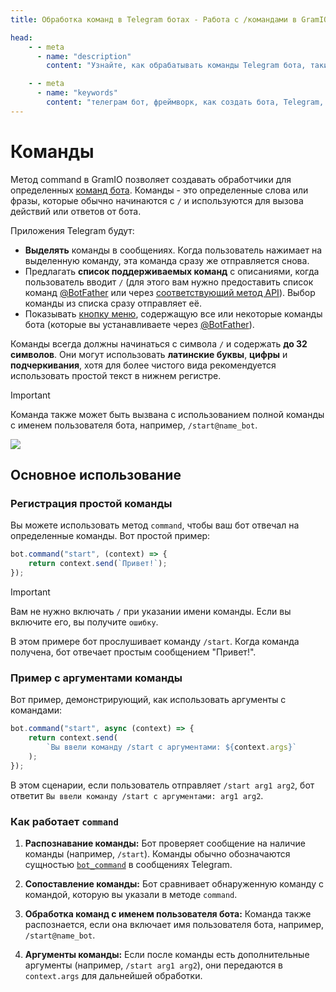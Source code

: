 ```yaml
---
title: Обработка команд в Telegram ботах - Работа с /командами в GramIO

head:
    - - meta
      - name: "description"
        content: "Узнайте, как обрабатывать команды Telegram бота, такие как /start и /help, с помощью GramIO. Создавайте обработчики команд, используйте middleware и настраивайте префиксы."

    - - meta
      - name: "keywords"
        content: "телеграм бот, фреймворк, как создать бота, Telegram, Telegram Bot API, GramIO, TypeScript, JavaScript, Node.JS, Nodejs, Deno, Bun, обработчик команд, команда /start, команда /help, команды бота, префикс команды, команды BotFather, setMyCommands, аргументы команд, параметры команд, middleware команд, фильтрация команд, меню команд бота"
---
```


# Команды

Метод command в GramIO позволяет создавать обработчики для определенных [команд бота](https://core.telegram.org/bots/features#commands). Команды - это определенные слова или фразы, которые обычно начинаются с `/` и используются для вызова действий или ответов от бота.

Приложения Telegram будут:

-   **Выделять** команды в сообщениях. Когда пользователь нажимает на выделенную команду, эта команда сразу же отправляется снова.
-   Предлагать **список поддерживаемых команд** с описаниями, когда пользователь вводит `/` (для этого вам нужно предоставить список команд [@BotFather](https://t.me/botfather) или через [соответствующий метод API](https://core.telegram.org/bots/api#setmycommands)). Выбор команды из списка сразу отправляет её.
-   Показывать [кнопку меню](https://core.telegram.org/bots/features#menu-button), содержащую все или некоторые команды бота (которые вы устанавливаете через [@BotFather](https://t.me/botfather)).

Команды всегда должны начинаться с символа `/` и содержать **до 32 символов**. Они могут использовать **латинские буквы**, **цифры** и **подчеркивания**, хотя для более чистого вида рекомендуется использовать простой текст в нижнем регистре.

> [!IMPORTANT]
> Команда также может быть вызвана с использованием полной команды с именем пользователя бота, например, `/start@name_bot`.

![](https://core.telegram.org/file/464001775/10227/HCr0XgSUHrg.119089/c17ff5d34fe528361e)

## Основное использование

### Регистрация простой команды

Вы можете использовать метод `command`, чтобы ваш бот отвечал на определенные команды. Вот простой пример:

```ts
bot.command("start", (context) => {
    return context.send(`Привет!`);
});
```

> [!IMPORTANT]
> Вам не нужно включать `/` при указании имени команды. Если вы включите его, вы получите `ошибку`.

В этом примере бот прослушивает команду `/start`. Когда команда получена, бот отвечает простым сообщением "Привет!".

### Пример с аргументами команды

Вот пример, демонстрирующий, как использовать аргументы с командами:

```ts
bot.command("start", async (context) => {
    return context.send(
        `Вы ввели команду /start с аргументами: ${context.args}`
    );
});
```

В этом сценарии, если пользователь отправляет `/start arg1 arg2`, бот ответит `Вы ввели команду /start с аргументами: arg1 arg2`.

### Как работает `command`

1. **Распознавание команды:** Бот проверяет сообщение на наличие команды (например, `/start`). Команды обычно обозначаются сущностью [`bot_command`](https://core.telegram.org/bots/api#messageentity) в сообщениях Telegram.

2. **Сопоставление команды:** Бот сравнивает обнаруженную команду с командой, которую вы указали в методе `command`.

3. **Обработка команд с именем пользователя бота:** Команда также распознается, если она включает имя пользователя бота, например, `/start@name_bot`.

4. **Аргументы команды:** Если после команды есть дополнительные аргументы (например, `/start arg1 arg2`), они передаются в `context.args` для дальнейшей обработки.

<!-- ### Опции команды

Вы также можете передать дополнительные опции для настройки обработки команды. Это может включать установку параметров, таких как `description`, `scope` или `language_code`, хотя эти опции опущены в этом базовом примере. -->

<!-- ## Заключение

Метод `command` - это простой способ определить, как ваш бот должен реагировать на определенные команды. Независимо от того, обрабатываете ли вы базовые команды, такие как `/start`, или более сложные команды с аргументами, `command` упрощает процесс, гарантируя, что ваш бот ведет себя ожидаемым образом в ответ на ввод пользователя.

Этот метод необходим для создания интерактивных и управляемых командами ботов в GramIO. --> 